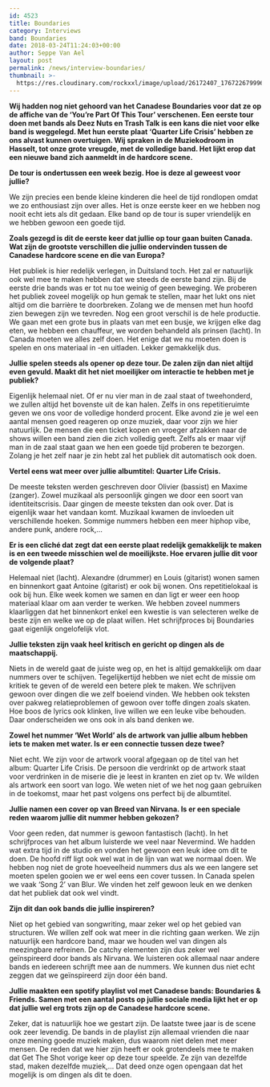 ```yaml
---
id: 4523
title: Boundaries
category: Interviews
band: Boundaries
date: 2018-03-24T11:24:03+00:00
author: Seppe Van Ael
layout: post
permalink: /news/interview-boundaries/
thumbnail: >-
  https://res.cloudinary.com/rockxxl/image/upload/26172407_1767226799963898_2551281455828945907_o.jpg
---
```

**Wij hadden nog niet gehoord van het Canadese Boundaries voor dat ze op de affiche van de ‘You’re Part Of This Tour’ verschenen. Een eerste tour doen met bands als Deez Nuts en Trash Talk is een kans die niet voor elke band is weggelegd. Met hun eerste plaat ‘Quarter Life Crisis’ hebben ze ons alvast kunnen overtuigen. Wij spraken in de Muziekodroom in Hasselt, tot onze grote vreugde, met de volledige band. Het lijkt erop dat een nieuwe band zich aanmeldt in de hardcore scene.**

**De tour is ondertussen een week bezig. Hoe is deze al geweest voor jullie?**

We zijn precies een bende kleine kinderen die heel de tijd rondlopen omdat we zo enthousiast zijn over alles. Het is onze eerste keer en we hebben nog nooit echt iets als dit gedaan. Elke band op de tour is super vriendelijk en we hebben gewoon een goede tijd.

**Zoals gezegd is dit de eerste keer dat jullie op tour gaan buiten Canada. Wat zijn de grootste verschillen die jullie ondervinden tussen de Canadese hardcore scene en die van Europa?**

Het publiek is hier redelijk verlegen, in Duitsland toch. Het zal er natuurlijk ook wel mee te maken hebben dat we steeds de eerste band zijn. Bij de eerste drie bands was er tot nu toe weinig of geen beweging. We proberen het publiek zoveel mogelijk op hun gemak te stellen, maar het lukt ons niet altijd om die barrière te doorbreken. Zolang we de mensen met hun hoofd zien bewegen zijn we tevreden. Nog een groot verschil is de hele productie. We gaan met een grote bus in plaats van met een busje, we krijgen elke dag eten, we hebben een chauffeur, we worden behandeld als prinsen (lacht). In Canada moeten we alles zelf doen. Het enige dat we nu moeten doen is spelen en ons materiaal in -en uitladen. Lekker gemakkelijk dus.

**Jullie spelen steeds als opener op deze tour. De zalen zijn dan niet altijd even gevuld. Maakt dit het niet moeilijker om interactie te hebben met je publiek?**

Eigenlijk helemaal niet. Of er nu vier man in de zaal staat of tweehonderd, we zullen altijd het bovenste uit de kan halen. Zelfs in ons repetitieruimte geven we ons voor de volledige honderd procent. Elke avond zie je wel een aantal mensen goed reageren op onze muziek, daar voor zijn we hier natuurlijk. De mensen die een ticket kopen en vroeger afzakken naar de shows willen een band zien die zich volledig geeft. Zelfs als er maar vijf man in de zaal staat gaan we hen een goede tijd proberen te bezorgen. Zolang je het zelf naar je zin hebt zal het publiek dit automatisch ook doen.

**Vertel eens wat meer over jullie albumtitel: Quarter Life Crisis.**

De meeste teksten werden geschreven door Olivier (bassist) en Maxime (zanger). Zowel muzikaal als persoonlijk gingen we door een soort van identiteitscrisis. Daar gingen de meeste teksten dan ook over. Dat is eigenlijk waar het vandaan komt. Muzikaal kwamen de invloeden uit verschillende hoeken. Sommige nummers hebben een meer hiphop vibe, andere punk, andere rock,…

**Er is een cliché dat zegt dat een eerste plaat redelijk gemakkelijk te maken is en een tweede misschien wel de moeilijkste. Hoe ervaren jullie dit voor de volgende plaat?**

Helemaal niet (lacht). Alexandre (drummer) en Louis (gitarist) wonen samen en binnenkort gaat Antoine (gitarist) er ook bij wonen. Ons repetitielokaal is ook bij hun. Elke week komen we samen en dan ligt er weer een hoop materiaal klaar om aan verder te werken. We hebben zoveel nummers klaarliggen dat het binnenkort enkel een kwestie is van selecteren welke de beste zijn en welke we op de plaat willen. Het schrijfproces bij Boundaries gaat eigenlijk ongelofelijk vlot.

**Jullie teksten zijn vaak heel kritisch en gericht op dingen als de maatschappij.** 

Niets in de wereld gaat de juiste weg op, en het is altijd gemakkelijk om daar nummers over te schijven. Tegelijkertijd hebben we niet echt de missie om kritiek te geven of de wereld een betere plek te maken. We schrijven gewoon over dingen die we zelf boeiend vinden. We hebben ook teksten over pakweg relatieproblemen of gewoon over toffe dingen zoals skaten. Hoe boos de lyrics ook klinken, live willen we een leuke vibe behouden. Daar onderscheiden we ons ook in als band denken we.

**Zowel het nummer ‘Wet World’ als de artwork van jullie album hebben iets te maken met water. Is er een connectie tussen deze twee?**

Niet echt. We zijn voor de artwork vooral afgegaan op de titel van het album: Quarter Life Crisis. De persoon die verdrinkt op de artwork staat voor verdrinken in de miserie die je leest in kranten en ziet op tv. We wilden als artwork een soort van logo. We weten niet of we het nog gaan gebruiken in de toekomst, maar het past volgens ons perfect bij de albumtitel.

**Jullie namen een cover op van Breed van Nirvana. Is er een speciale reden waarom jullie dit nummer hebben gekozen?**

Voor geen reden, dat nummer is gewoon fantastisch (lacht). In het schrijfproces van het album luisterde we veel naar Nevermind. We hadden wat extra tijd in de studio en vonden het gewoon een leuk idee om dit te doen. De hoofd riff ligt ook wel wat in de lijn van wat we normaal doen. We hebben nog niet de grote hoeveelheid nummers dus als we een langere set moeten spelen gooien we er wel eens een cover tussen. In Canada spelen we vaak ‘Song 2’ van Blur. We vinden het zelf gewoon leuk en we denken dat het publiek dat ook wel vindt.

**Zijn dit dan ook bands die jullie inspireren?**

Niet op het gebied van songwriting, maar zeker wel op het gebied van structuren. We willen zelf ook wat meer in die richting gaan werken. We zijn natuurlijk een hardcore band, maar we houden wel van dingen als meezingbare refreinen. De catchy elementen zijn dus zeker wel geïnspireerd door bands als Nirvana. We luisteren ook allemaal naar andere bands en iedereen schrijft mee aan de nummers. We kunnen dus niet echt zeggen dat we geïnspireerd zijn door één band.

**Jullie maakten een spotify playlist vol met Canadese bands: Boundaries & Friends. Samen met een aantal posts op jullie sociale media lijkt het er op dat jullie wel erg trots zijn op de Canadese hardcore scene.**

Zeker, dat is natuurlijk hoe we gestart zijn. De laatste twee jaar is de scene ook zeer levendig. De bands in de playlist zijn allemaal vrienden die naar onze mening goede muziek maken, dus waarom niet delen met meer mensen. De reden dat we hier zijn heeft er ook grotendeels mee te maken dat Get The Shot vorige keer op deze tour speelde. Ze zijn van dezelfde stad, maken dezelfde muziek,… Dat deed onze ogen opengaan dat het mogelijk is om dingen als dit te doen.
